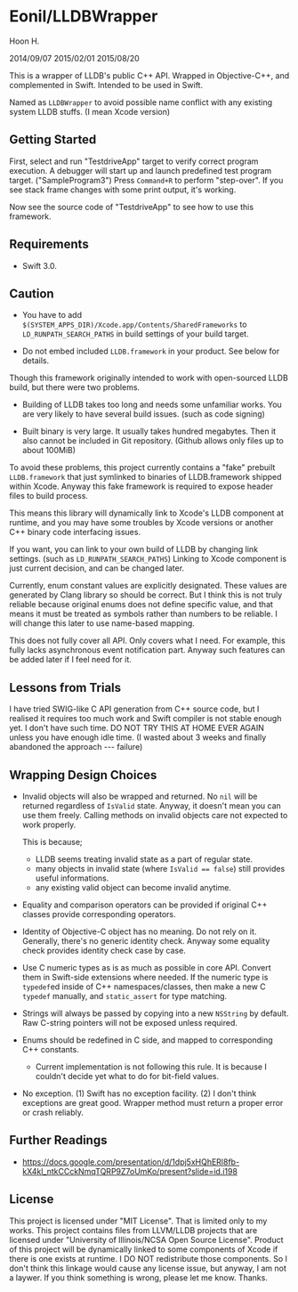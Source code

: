 Eonil/LLDBWrapper
=================
Hoon H.

2014/09/07
2015/02/01
2015/08/20




This is a wrapper of LLDB's public C++ API.
Wrapped in Objective-C++, and complemented in Swift. 
Intended to be used in Swift.

Named as `LLDBWrapper` to avoid possible name conflict with any existing system LLDB stuffs.
(I mean Xcode version)







Getting Started
---------------
First, select and run "TestdriveApp" target to verify correct program execution.
A debugger will start up and launch predefined test program target. ("SampleProgram3")
Press `Command+R` to perform "step-over". If you see stack frame changes with some print
output, it's working.

Now see the source code of "TestdriveApp" to see how to use this framework.




Requirements
------------
-	Swift 3.0.




Caution
-------

-	You have to add `$(SYSTEM_APPS_DIR)/Xcode.app/Contents/SharedFrameworks` to 
	`LD_RUNPATH_SEARCH_PATHS` in build settings of your build target.

-	Do not embed included `LLDB.framework` in your product. See below for details.

Though this framework originally intended to work with open-sourced LLDB build, but there were
two problems.

-	Building of LLDB takes too long and needs some unfamiliar works. You are very likely to 
	have several build issues. (such as code signing)

-	Built binary is very large. It usually takes hundred megabytes. Then it also cannot be
	included in Git repository. (Github allows only files up to about 100MiB)

To avoid these problems, this project currently contains a "fake" prebuilt `LLDB.framework` 
that just symlinked to binaries of LLDB.framework shipped within Xcode. Anyway this fake 
framework is required to expose header files to build process.

This means this library will dynamically link to Xcode's LLDB component at runtime, and you 
may have some troubles by Xcode versions or another C++ binary code interfacing issues. 

If you want, you can link to your own build of LLDB by changing link settings. (such as 
`LD_RUNPATH_SEARCH_PATHS`) Linking to Xcode component is just current decision, and can be 
changed later.

Currently, enum constant values are explicitly designated. These values are generated by Clang
library so should be correct. But I think this is not truly reliable because original enums 
does not define specific value, and that means it must be treated as symbols rather than 
numbers to be reliable. I will change this later to use name-based mapping. 

This does not fully cover all API. Only covers what I need.
For example, this fully lacks asynchronous event notification part. Anyway such features
can be added later if I feel need for it.





Lessons from Trials
---------------------------
I have tried SWIG-like C API generation from C++ source code, but I realised it requires 
too much work and Swift compiler is not stable enough yet. I don't have such time. DO NOT 
TRY THIS AT HOME EVER AGAIN unless you have enough idle time. (I wasted about 3 weeks and
finally abandoned the approach --- failure)








Wrapping Design Choices
-----------------------
-	Invalid objects will also be wrapped and returned. No `nil` will be returned regardless of
	`IsValid` state. Anyway, it doesn't mean you can use them freely. Calling methods on invalid
	objects care not expected to work properly.

	This is because;
	
	-	LLDB seems treating invalid state as a part of regular state.
	-	many objects in invalid state (where `IsValid == false`) still provides useful informations.
	-	any existing valid object can become invalid anytime.

-	Equality and comparison operators can be provided if original C++ classes provide corresponding 
	operators.

-	Identity of Objective-C object has no meaning. Do not rely on it. Generally, there's no generic 
	identity check. Anyway some equality check provides identity check case by case.

-	Use C numeric types as is as much as possible in core API. Convert them in Swift-side extensions 
	where needed. If the numeric type is `typedef`ed inside of C++ namespaces/classes, then make a 
	new C `typedef` manually, and `static_assert` for type matching.

-	Strings will always be passed by copying into a new `NSString` by default. Raw C-string pointers
	will not be exposed unless required.

-	Enums should be redefined in C side, and mapped to corresponding C++ constants.

	-	Current implementation is not following this rule. It is because I couldn't decide yet what to 
		do for bit-field values.

-	No exception. (1) Swift has no exception facility. (2) I don't think exceptions are great good.
	Wrapper method must return a proper error or crash reliably.



Further Readings
----------------
- https://docs.google.com/presentation/d/1dpj5xHQhERl8fb-kX4kl_ntkCCckNmqTQRP9Z7oUmKo/present?slide=id.i198






License
-------
This project is licensed under "MIT License". That is limited only to my works. This project
contains files from LLVM/LLDB projects that are licensed under 
"University of Illinois/NCSA Open Source License". Product of this project will be dynamically
linked to some components of Xcode if there is one exists at runtime. I DO NOT redistribute
those components. So I don't think this linkage would cause any license issue, but anyway, 
I am not a laywer. If you think something is wrong, please let me know. Thanks.



